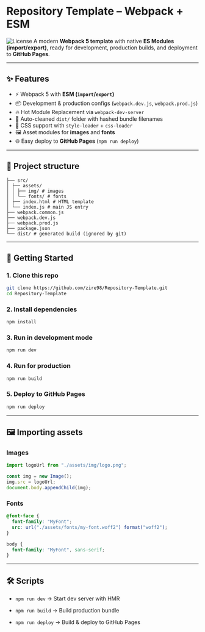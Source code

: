 # Repository Template – Webpack + ESM
![License](https://img.shields.io/badge/license-ISC-blue.svg)
A modern **Webpack 5 template** with native **ES Modules (import/export)**, ready for development, production builds, and deployment to **GitHub Pages**.

---

## ✨ Features
- ⚡ Webpack 5 with **ESM (`import`/`export`)**
- 📦 Development & production configs (`webpack.dev.js`, `webpack.prod.js`)
- 🔥 Hot Module Replacement via `webpack-dev-server`
- 🧹 Auto-cleaned `dist/` folder with hashed bundle filenames
- 🎨 CSS support with `style-loader` + `css-loader`
- 🖼️ Asset modules for **images** and **fonts**
- 🌐 Easy deploy to **GitHub Pages** (`npm run deploy`)

---

## 📂 Project structure
```
├── src/
│ ├── assets/
│ │ ├── img/ # images
│ │ └── fonts/ # fonts
│ ├── index.html # HTML template
│ └── index.js # main JS entry
├── webpack.common.js
├── webpack.dev.js
├── webpack.prod.js
├── package.json
└── dist/ # generated build (ignored by git)
```

---

## 🚀 Getting Started

### 1. Clone this repo
```bash
git clone https://github.com/zire98/Repository-Template.git
cd Repository-Template
```
### 2. Install dependencies
```bash
npm install 
```
### 3. Run in development mode
```bash
npm run dev
```
### 4. Run for production
```bash
npm run build
```
### 5. Deploy to GitHub Pages
```bash
npm run deploy
```

---

## 🖼️ Importing assets

### Images
```js
import logoUrl from "./assets/img/logo.png";

const img = new Image();
img.src = logoUrl;
document.body.appendChild(img);
```
### Fonts
```css
@font-face {
  font-family: "MyFont";
  src: url("./assets/fonts/my-font.woff2") format("woff2");
}

body {
  font-family: "MyFont", sans-serif;
}
```

---

## 🛠️ Scripts

- `npm run dev` → Start dev server with HMR

- `npm run build` → Build production bundle

- `npm run deploy` → Build & deploy to GitHub Pages
